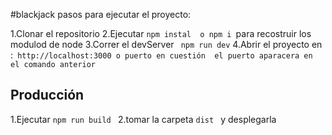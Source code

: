 #blackjack 
pasos para ejecutar el proyecto:

1.Clonar el repositorio
2.Ejecutar ```npm instal  o npm i ```para recostruir los modulod de node 
3.Correr el devServer ``` npm run dev```
4.Abrir  el proyecto en :``` http://localhost:3000 o puerto en cuestión  el puerto aparacera en el comando anterior```
## Producción 
1.Ejecutar ```npm run build ```
2.tomar la carpeta ```dist ``` y desplegarla 